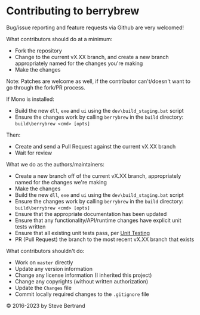 # Contributing to berrybrew

Bug/issue reporting and feature requests via Github are very welcomed!

What contributors should do at a minimum:

- Fork the repository
- Change to the current vX.XX branch, and create a new branch appropriately named for the changes you're making
- Make the changes

Note: Patches are welcome as well, if the contributor can't/doesn't want to go
through the fork/PR process.

If Mono is installed:

- Build the new `dll`, `exe` and `ui` using the `dev\build_staging.bat` script
- Ensure the changes work by calling `berrybrew` in the `build` directory: `build\berrybrew <cmd> [opts]`

Then:

- Create and send a Pull Request against the current vX.XX branch
- Wait for review

What we do as the authors/maintainers:

- Create a new branch off of the current vX.XX branch, appropriately named for the changes we're making
- Make the changes
- Build the new `dll`, `exe`  and `ui` using the `dev\build_staging.bat` script
- Ensure the changes work by calling `berrybrew` in the `build` directory: `build\berrybrew <cmd> [opts]`
- Ensure that the appropriate documentation has been updated
- Ensure that any functionality/API/runtime changes have explicit unit tests written
- Ensure that all existing unit tests pass, per [Unit Testing](doc/Unit%20Testing.md)
- PR (Pull Request) the branch to the most recent vX.XX branch that exists

What contributors shouldn't do:

- Work on `master` directly
- Update any version information
- Change any license information (I inherited this project)
- Change any copyrights (without written authorization)
- Update the `Changes` file
- Commit locally required changes to the `.gitignore` file

&copy; 2016-2023 by Steve Bertrand